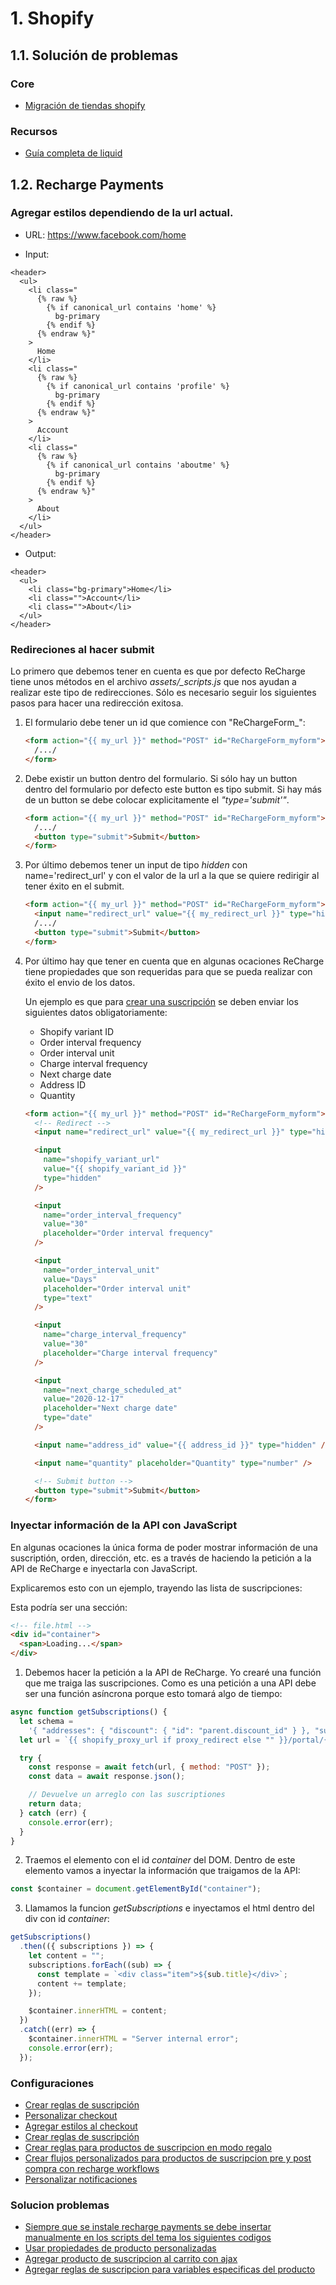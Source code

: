 # 1. Shopify

## 1.1. Solución de problemas

### Core

- [Migración de tiendas shopify](https://help.shopify.com/en/manual/migrating-to-shopify)

### Recursos

- [Guía completa de liquid](https://www.shopify.com/partners/shopify-cheat-sheet)

## 1.2. Recharge Payments

### Agregar estilos dependiendo de la url actual.

- URL: https://www.facebook.com/home

- Input:

```twig
<header>
  <ul>
    <li class="
      {% raw %}
        {% if canonical_url contains 'home' %}
          bg-primary
        {% endif %}
      {% endraw %}"
    >
      Home
    </li>
    <li class="
      {% raw %}
        {% if canonical_url contains 'profile' %}
          bg-primary
        {% endif %}
      {% endraw %}"
    >
      Account
    </li>
    <li class="
      {% raw %}
        {% if canonical_url contains 'aboutme' %}
          bg-primary
        {% endif %}
      {% endraw %}"
    >
      About
    </li>
  </ul>
</header>
```

- Output:

```twig
<header>
  <ul>
    <li class="bg-primary">Home</li>
    <li class="">Account</li>
    <li class="">About</li>
  </ul>
</header>
```

### Redireciones al hacer submit

Lo primero que debemos tener en cuenta es que por defecto ReCharge tiene unos métodos en el archivo _assets/\_scripts.js_ que nos ayudan a realizar este tipo de redirecciones. Sólo es necesario seguir los siguientes pasos para hacer una redirección exitosa.

1. El formulario debe tener un id que comience con "ReChargeForm\_":
   ```html
   <form action="{{ my_url }}" method="POST" id="ReChargeForm_myform">
     /.../
   </form>
   ```
2. Debe existir un button dentro del formulario. Si sólo hay un button dentro del formulario por defecto este button es tipo submit. Si hay más de un button se debe colocar explicitamente el _"type='submit'"_.
   ```html
   <form action="{{ my_url }}" method="POST" id="ReChargeForm_myform">
     /.../
     <button type="submit">Submit</button>
   </form>
   ```
3. Por último debemos tener un input de tipo _hidden_ con name='redirect_url' y con el valor de la url a la que se quiere redirigir al tener éxito en el submit.
   ```html
   <form action="{{ my_url }}" method="POST" id="ReChargeForm_myform">
     <input name="redirect_url" value="{{ my_redirect_url }}" type="hidden" />
     /.../
     <button type="submit">Submit</button>
   </form>
   ```
4. Por último hay que tener en cuenta que en algunas ocaciones ReCharge tiene propiedades que son requeridas para que se pueda realizar con éxito el envio de los datos.

   Un ejemplo es que para [crear una suscripción](https://theme.rechargepayments.com/v2/#post-create-subscription) se deben enviar los siguientes datos obligatoriamente:

   - Shopify variant ID
   - Order interval frequency
   - Order interval unit
   - Charge interval frequency
   - Next charge date
   - Address ID
   - Quantity

   ```html
   <form action="{{ my_url }}" method="POST" id="ReChargeForm_myform">
     <!-- Redirect -->
     <input name="redirect_url" value="{{ my_redirect_url }}" type="hidden" />

     <input
       name="shopify_variant_url"
       value="{{ shopify_variant_id }}"
       type="hidden"
     />

     <input
       name="order_interval_frequency"
       value="30"
       placeholder="Order interval frequency"
     />

     <input
       name="order_interval_unit"
       value="Days"
       placeholder="Order interval unit"
       type="text"
     />

     <input
       name="charge_interval_frequency"
       value="30"
       placeholder="Charge interval frequency"
     />

     <input
       name="next_charge_scheduled_at"
       value="2020-12-17"
       placeholder="Next charge date"
       type="date"
     />

     <input name="address_id" value="{{ address_id }}" type="hidden" />

     <input name="quantity" placeholder="Quantity" type="number" />

     <!-- Submit button -->
     <button type="submit">Submit</button>
   </form>
   ```

### Inyectar información de la API con JavaScript

En algunas ocaciones la única forma de poder mostrar información de una suscriptión, orden, dirección, etc. es a través de haciendo la petición a la API de ReCharge e inyectarla con JavaScript.

Explicaremos esto con un ejemplo, trayendo las lista de suscripciones:

Esta podría ser una sección:

```html
<!-- file.html -->
<div id="container">
  <span>Loading...</span>
</div>
```

1. Debemos hacer la petición a la API de ReCharge. Yo crearé una función que me traiga las suscripciones. Como es una petición a una API debe ser una función asíncrona porque esto tomará algo de tiempo:

```js
async function getSubscriptions() {
  let schema =
    '{ "addresses": { "discount": { "id": "parent.discount_id" } }, "subscriptions": { "product": {} }, "onetimes": { "product": {} }, "customer": {}, "settings": {}, "store": {} }';
  let url = `{{ shopify_proxy_url if proxy_redirect else "" }}/portal/{{ customer.hash }}/request_objects?token=${window.customerToken}&schema=${schema}`;

  try {
    const response = await fetch(url, { method: "POST" });
    const data = await response.json();

    // Devuelve un arreglo con las suscriptiones
    return data;
  } catch (err) {
    console.error(err);
  }
}
```

2. Traemos el elemento con el id _container_ del DOM. Dentro de este elemento vamos a inyectar la información que traigamos de la API:

```js
const $container = document.getElementById("container");
```

3. Llamamos la funcion _getSubscriptions_ e inyectamos el html dentro del div con id _container_:

```js
getSubscriptions()
  .then(({ subscriptions }) => {
    let content = "";
    subscriptions.forEach((sub) => {
      const template = `<div class="item">${sub.title}</div>`;
      content += template;
    });

    $container.innerHTML = content;
  })
  .catch((err) => {
    $container.innerHTML = "Server internal error";
    console.error(err);
  });
```

### Configuraciones

- [Crear reglas de suscripción](https://support.rechargepayments.com/hc/en-us/articles/360008830873-Getting-Started-with-Subscriptions)
- [Personalizar checkout](https://support.rechargepayments.com/hc/en-us/articles/360008682954)
- [Agregar estilos al checkout](https://support.rechargepayments.com/hc/en-us/articles/360008830513-Customizing-CSS-styles-on-ReCharge-and-checkout)
- [Crear reglas de suscripción](https://support.rechargepayments.com/hc/en-us/articles/360008830873-Getting-Started-with-Subscriptions)
- [Crear reglas para productos de suscripcion en modo regalo](https://support.rechargepayments.com/hc/en-us/articles/360008683714-Prepaid-Gift-Subscriptions-Setup)
- [Crear flujos personalizados para productos de suscripcion pre y post compra con recharge workflows](https://support.rechargepayments.com/hc/en-us/articles/360008683754-ReCharge-Workflows)
- [Personalizar notificaciones](https://support.rechargepayments.com/hc/en-us/articles/360006356293-Notifications-)

### Solucion problemas

- [Siempre que se instale recharge payments se debe insertar manualmente en los scripts del tema los siguientes codigos](https://support.rechargepayments.com/hc/en-us/articles/360008830653-Installing-the-ReCharge-integration-manually)
- [Usar propiedades de producto personalizadas](https://support.rechargepayments.com/hc/en-us/articles/360008830733-Using-custom-line-item-properties)
- [Agregar producto de suscripcion al carrito con ajax](https://support.rechargepayments.com/hc/en-us/articles/360008683774-Adding-an-item-to-the-cart-with-AJAX)
- [Agregar reglas de suscripcion para variables especificas del producto](https://support.rechargepayments.com/hc/en-us/articles/360008830373-Offering-the-subscription-option-on-specific-variants)
